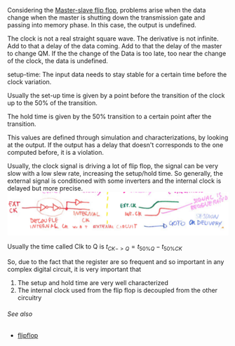 Considering the [Master-slave flip flop](notes/flipflop.md), problems arise when the data change when the master is shutting down the transmission gate and passing into memory phase. In this case, the output is undefined. 

The clock is not a real straight square wave. The derivative is not infinite.
Add to that a delay of the data coming. Add to that the delay of the master to change QM. If the the change of the Data is too late, too near the change of the clock, the data is undefined.

setup-time: The input data needs to stay stable for a certain time before the clock variation.

Usually the set-up time is given by a point before the transition of the clock up to the 50% of the transition.

The hold time is given by the 50% transition to a certain point after the transition.

This values are defined through simulation and characterizations, by looking at the output. If the output has a delay that doesn't corresponds to the one computed before, it is a violation.

Usually, the clock signal is driving a lot of flip flop, the signal can be very slow with a low slew rate, increasing the setup/hold time.
So generally, the external signal is conditioned with some inverters and the internal clock is delayed but more precise.
![](media/Pasted%20image%2020230529120505.png)

Usually the time called Clk to Q is
$t_{CK->Q} = t_{50\%Q} - t_{50\%CK}$ 

So, due to the fact that the register are so frequent and so important in any complex digital circuit, it is very important that
1. The setup and hold time are very well characterized
2. The internal clock used from the flip flop is decoupled from the other circuitry


###### See also
- [flipflop](notes/flipflop.md)